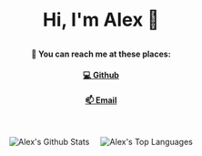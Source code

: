 <h3 align="center" style="font-size: 2rem;">Hi, I'm Alex 👋</h3>

<h4 align="center">🔎 You can reach me at these places:</h4>

<h4 align="center">
  <a href="mailto:hello@alexyu.xyz">💻 Github</a>
</h4>

<h4 align="center">  
  <a href="mailto:hello@alexyu.xyz">📫 Email</a>
</h4>

<br>

<p align="center">
  <img alt="Alex's Github Stats" src="https://github-readme-stats.vercel.app/api?username=alexy4744&theme=tokyonight&show_icons=true&hide=issues" />
  <span>   </span>
  <img alt="Alex's Top Languages" src="https://github-readme-stats.vercel.app/api/top-langs/?username=alexy4744&theme=tokyonight&layout=compact" />
</p>

<!--
**alexy4744/alexy4744** is a ✨ _special_ ✨ repository because its `README.md` (this file) appears on your GitHub profile.

Here are some ideas to get you started:

- 🔭 I’m currently working on ...
- 🌱 I’m currently learning ...
- 👯 I’m looking to collaborate on ...
- 🤔 I’m looking for help with ...
- 💬 Ask me about ...
- 📫 How to reach me: ...
- 😄 Pronouns: ...
- ⚡ Fun fact: ...
-->
